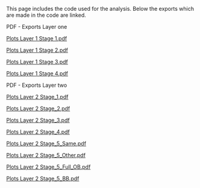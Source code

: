 This page includes the code used for the analysis. Below the exports which are made in the code are linked. 


PDF - Exports Layer one

[Plots Layer 1 Stage 1.pdf](https://github.com/user-attachments/files/17351182/Plots.Layer.1.Stage.1.pdf)

[Plots Layer 1 Stage 2.pdf](https://github.com/user-attachments/files/17351183/Plots.Layer.1.Stage.2.pdf)

[Plots Layer 1 Stage 3.pdf](https://github.com/user-attachments/files/17351186/Plots.Layer.1.Stage.3.pdf)

[Plots Layer 1 Stage 4.pdf](https://github.com/user-attachments/files/17351184/Plots.Layer.1.Stage.4.pdf)



PDF - Exports Layer two


[Plots Layer 2 Stage_1.pdf](https://github.com/user-attachments/files/17351209/Plots.Layer.2.Stage_1.pdf)

[Plots Layer 2 Stage_2.pdf](https://github.com/user-attachments/files/17351210/Plots.Layer.2.Stage_2.pdf)

[Plots Layer 2 Stage_3.pdf](https://github.com/user-attachments/files/17351211/Plots.Layer.2.Stage_3.pdf)


[Plots Layer 2 Stage_4.pdf](https://github.com/user-attachments/files/17351212/Plots.Layer.2.Stage_4.pdf)


[Plots Layer 2 Stage_5_Same.pdf](https://github.com/user-attachments/files/17351216/Plots.Layer.2.Stage_5_Same.pdf)

[Plots Layer 2 Stage_5_Other.pdf](https://github.com/user-attachments/files/17351215/Plots.Layer.2.Stage_5_Other.pdf)

[Plots Layer 2 Stage_5_Full_OB.pdf](https://github.com/user-attachments/files/17351214/Plots.Layer.2.Stage_5_Full_OB.pdf)

[Plots Layer 2 Stage_5_BB.pdf](https://github.com/user-attachments/files/17351213/Plots.Layer.2.Stage_5_BB.pdf)
